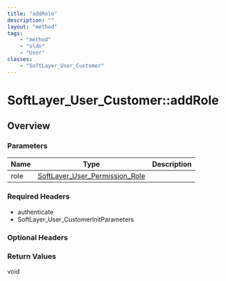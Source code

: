 ```yaml
---
title: "addRole"
description: ""
layout: "method"
tags:
    - "method"
    - "sldn"
    - "User"
classes:
    - "SoftLayer_User_Customer"
---
```

# SoftLayer_User_Customer::addRole
## Overview 


### Parameters 
|Name | Type | Description |
| --- | --- | --- |
|role| <a href='/reference/datatypes/SoftLayer_User_Permission_Role'>SoftLayer_User_Permission_Role </a>| |


### Required Headers
* authenticate
* SoftLayer_User_CustomerInitParameters

### Optional Headers

### Return Values
void
